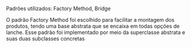Padrões utilizados: Factory Method, Bridge

O padrão Factory Method foi escolhido para facilitar a montagem dos produtos, tendo uma base abstrata que se encaixa em todas opções de lanche. Esse padrão foi implementado por meio da superclasse abstrata e suas duas subclasses concretas